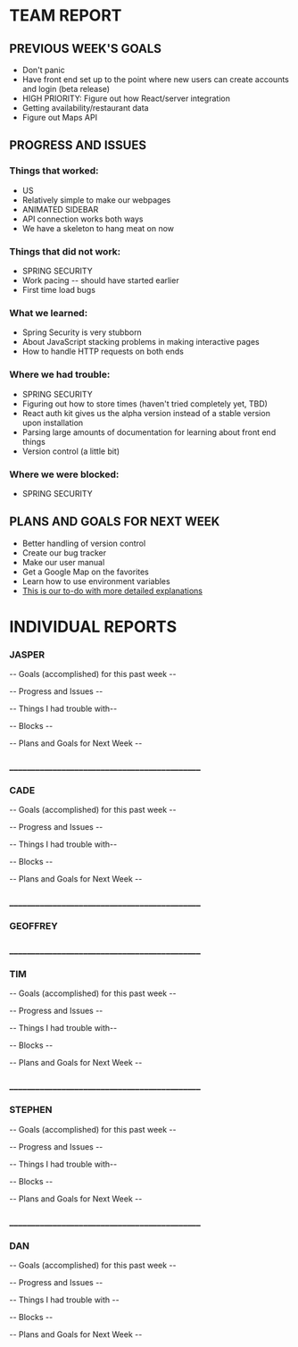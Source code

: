 # TEAM REPORT

## PREVIOUS WEEK'S GOALS

* Don't panic
* Have front end set up to the point where new users can create accounts and login (beta release)
* HIGH PRIORITY: Figure out how React/server integration
* Getting availability/restaurant data
* Figure out Maps API

## PROGRESS AND ISSUES

### Things that worked:
* US
* Relatively simple to make our webpages
* ANIMATED SIDEBAR
* API connection works both ways
* We have a skeleton to hang meat on now

### Things that did not work:
* SPRING SECURITY
* Work pacing -- should have started earlier
* First time load bugs

### What we learned:
* Spring Security is very stubborn
* About JavaScript stacking problems in making interactive pages
* How to handle HTTP requests on both ends

### Where we had trouble:
* SPRING SECURITY
* Figuring out how to store times (haven't tried completely yet, TBD)
* React auth kit gives us the alpha version instead of a stable version upon installation
* Parsing large amounts of documentation for learning about front end things
* Version control (a little bit)

### Where we were blocked:
* SPRING SECURITY

## PLANS AND GOALS FOR NEXT WEEK
* Better handling of version control
* Create our bug tracker
* Make our user manual
* Get a Google Map on the favorites
* Learn how to use environment variables
* [This is our to-do with more detailed explanations](https://docs.google.com/document/d/1-pLM1xxcTSCTpY7jvfekCzOhxwAExfkQRLfBgH_-mco/edit)

# INDIVIDUAL REPORTS

### JASPER

-- Goals (accomplished) for this past week --

-- Progress and Issues --

-- Things I had trouble with--


-- Blocks --


-- Plans and Goals for Next Week --

  

### ____________________________________________

### CADE

-- Goals (accomplished) for this past week --


-- Progress and Issues --


-- Things I had trouble with--


-- Blocks --


-- Plans and Goals for Next Week --


### ____________________________________________

### GEOFFREY


### ____________________________________________

### TIM

-- Goals (accomplished) for this past week --


-- Progress and Issues --


-- Things I had trouble with--


-- Blocks --


-- Plans and Goals for Next Week --



### ____________________________________________

### STEPHEN

-- Goals (accomplished) for this past week --


-- Progress and Issues --

  
-- Things I had trouble with--

  
-- Blocks --

  
-- Plans and Goals for Next Week --

### ____________________________________________

### DAN

-- Goals (accomplished) for this past week --


-- Progress and Issues --



-- Things I had trouble with --



-- Blocks --



-- Plans and Goals for Next Week --


